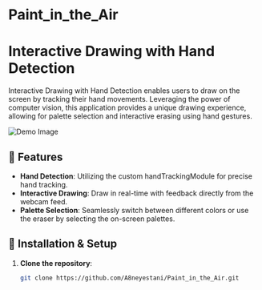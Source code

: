 # Paint_in_the_Air
# Interactive Drawing with Hand Detection

Interactive Drawing with Hand Detection enables users to draw on the screen by tracking their hand movements. Leveraging the power of computer vision, this application provides a unique drawing experience, allowing for palette selection and interactive erasing using hand gestures.

![Demo Image](./demo-image.jpg) <!-- Make sure to upload a demo image and reference it here -->

## 📌 Features
- **Hand Detection**: Utilizing the custom handTrackingModule for precise hand tracking.
- **Interactive Drawing**: Draw in real-time with feedback directly from the webcam feed.
- **Palette Selection**: Seamlessly switch between different colors or use the eraser by selecting the on-screen palettes.

## 🔧 Installation & Setup
1. **Clone the repository**:
   ```sh
   git clone https://github.com/A8neyestani/Paint_in_the_Air.git
